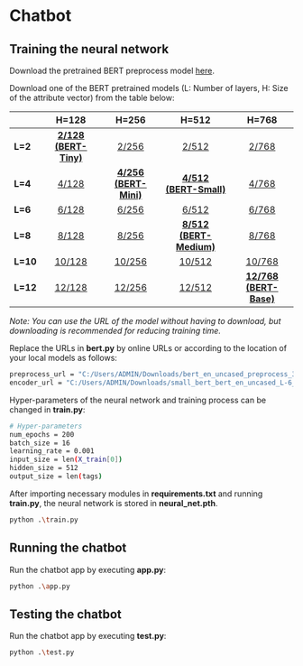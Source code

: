 # Chatbot

## Training the neural network

Download the pretrained BERT preprocess model [here][preprocess].

[preprocess]: https://tfhub.dev/tensorflow/bert_en_uncased_preprocess/3

Download one of the BERT pretrained models (L: Number of layers, H: Size of the attribute vector) from the table below:

|   |H=128|H=256|H=512|H=768|
|---|:---:|:---:|:---:|:---:|
| **L=2**  |[**2/128 (BERT-Tiny)**][2_128]|[2/256][2_256]|[2/512][2_512]|[2/768][2_768]|
| **L=4**  |[4/128][4_128]|[**4/256 (BERT-Mini)**][4_256]|[**4/512 (BERT-Small)**][4_512]|[4/768][4_768]|
| **L=6**  |[6/128][6_128]|[6/256][6_256]|[6/512][6_512]|[6/768][6_768]|
| **L=8**  |[8/128][8_128]|[8/256][8_256]|[**8/512 (BERT-Medium)**][8_512]|[8/768][8_768]|
| **L=10** |[10/128][10_128]|[10/256][10_256]|[10/512][10_512]|[10/768][10_768]|
| **L=12** |[12/128][12_128]|[12/256][12_256]|[12/512][12_512]|[**12/768 (BERT-Base)**][12_768]|


[2_128]: https://tfhub.dev/tensorflow/small_bert/bert_en_uncased_L-2_H-128_A-2/2
[2_256]: https://tfhub.dev/tensorflow/small_bert/bert_en_uncased_L-2_H-256_A-4/2
[2_512]: https://tfhub.dev/tensorflow/small_bert/bert_en_uncased_L-2_H-512_A-8/2
[2_768]: https://tfhub.dev/tensorflow/small_bert/bert_en_uncased_L-2_H-768_A-12/2
[4_128]: https://tfhub.dev/tensorflow/small_bert/bert_en_uncased_L-4_H-128_A-2/2
[4_256]: https://tfhub.dev/tensorflow/small_bert/bert_en_uncased_L-4_H-256_A-4/2
[4_512]: https://tfhub.dev/tensorflow/small_bert/bert_en_uncased_L-4_H-512_A-8/2
[4_768]: https://tfhub.dev/tensorflow/small_bert/bert_en_uncased_L-4_H-768_A-12/2
[6_128]: https://tfhub.dev/tensorflow/small_bert/bert_en_uncased_L-6_H-128_A-2/2
[6_256]: https://tfhub.dev/tensorflow/small_bert/bert_en_uncased_L-6_H-256_A-4/2
[6_512]: https://tfhub.dev/tensorflow/small_bert/bert_en_uncased_L-6_H-512_A-8/2
[6_768]: https://tfhub.dev/tensorflow/small_bert/bert_en_uncased_L-6_H-768_A-12/2
[8_128]: https://tfhub.dev/tensorflow/small_bert/bert_en_uncased_L-8_H-128_A-2/2
[8_256]: https://tfhub.dev/tensorflow/small_bert/bert_en_uncased_L-8_H-256_A-4/2
[8_512]: https://tfhub.dev/tensorflow/small_bert/bert_en_uncased_L-8_H-512_A-8/2
[8_768]: https://tfhub.dev/tensorflow/small_bert/bert_en_uncased_L-8_H-768_A-12/2
[10_128]: https://tfhub.dev/tensorflow/small_bert/bert_en_uncased_L-10_H-128_A-2/2
[10_256]: https://tfhub.dev/tensorflow/small_bert/bert_en_uncased_L-10_H-256_A-4/2
[10_512]: https://tfhub.dev/tensorflow/small_bert/bert_en_uncased_L-10_H-512_A-8/2
[10_768]: https://tfhub.dev/tensorflow/small_bert/bert_en_uncased_L-10_H-768_A-12/2
[12_128]: https://tfhub.dev/tensorflow/small_bert/bert_en_uncased_L-12_H-128_A-2/2
[12_256]: https://tfhub.dev/tensorflow/small_bert/bert_en_uncased_L-12_H-256_A-4/2
[12_512]: https://tfhub.dev/tensorflow/small_bert/bert_en_uncased_L-12_H-512_A-8/2
[12_768]: https://tfhub.dev/tensorflow/small_bert/bert_en_uncased_L-12_H-768_A-12/2

*Note: You can use the URL of the model without having to download, but downloading is recommended for reducing training time.*

Replace the URLs in **bert.py** by online URLs or according to the location of your local models as follows:

```sh
preprocess_url = "C:/Users/ADMIN/Downloads/bert_en_uncased_preprocess_3"
encoder_url = "C:/Users/ADMIN/Downloads/small_bert_bert_en_uncased_L-6_H-768_A-12_2"
```

Hyper-parameters of the neural network and training process can be changed in **train.py**:

```sh
# Hyper-parameters
num_epochs = 200
batch_size = 16
learning_rate = 0.001
input_size = len(X_train[0])
hidden_size = 512
output_size = len(tags)
```

After importing necessary modules in **requirements.txt** and running **train.py**, the neural network is stored in **neural_net.pth**.

```sh
python .\train.py
```

## Running the chatbot

Run the chatbot app by executing **app.py**:
```sh
python .\app.py
```

## Testing the chatbot

Run the chatbot app by executing **test.py**:
```sh
python .\test.py
```